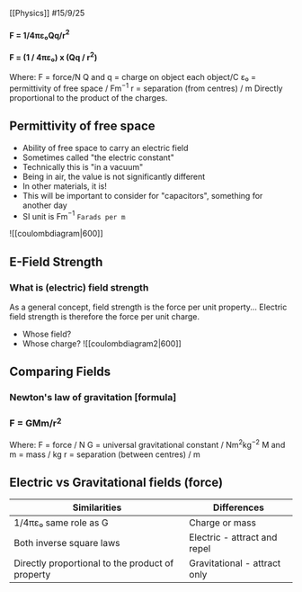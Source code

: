 [[Physics]]
#15/9/25
#### F = 1/4πε₀Qq/r$^2$
#### F = (1 / 4πε₀) x (Qq / r$^2$)
Where:
F = force/N
Q and q = charge on object each object/C
ε₀ = permittivity of free space / Fm$^{-1}$
r = separation (from centres) / m
Directly proportional to the product of the charges.
## Permittivity of free space
- Ability of free space to carry an electric field
- Sometimes called "the electric constant"
- Technically this is "in a vacuum"
- Being in air, the value is not significantly different
- In other materials, it is!
- This will be important to consider for "capacitors", something for another day
- SI unit is Fm$^{-1}$ `Farads per m`

![[coulombdiagram|600]]

## E-Field Strength
### What is (electric) field strength
As a general concept, field strength is the force per unit property...
Electric field strength is therefore the force per unit charge.
- Whose field?
- Whose charge?
![[coulombdiagram2|600]]

## Comparing Fields
### Newton's law of gravitation \[formula]
### F = GMm/r$^2$ 
Where:
	F = force / N
	G = universal gravitational constant / Nm$^2$kg$^{-2}$
	M and m = mass / kg
	r = separation (between centres) / m
## Electric vs Gravitational fields (force)

| Similarities                                     | Differences                  |
| ------------------------------------------------ | ---------------------------- |
| 1/4πε₀ same role as G                            | Charge or mass               |
| Both inverse square laws                         | Electric - attract and repel |
| Directly proportional to the product of property | Gravitational - attract only |
